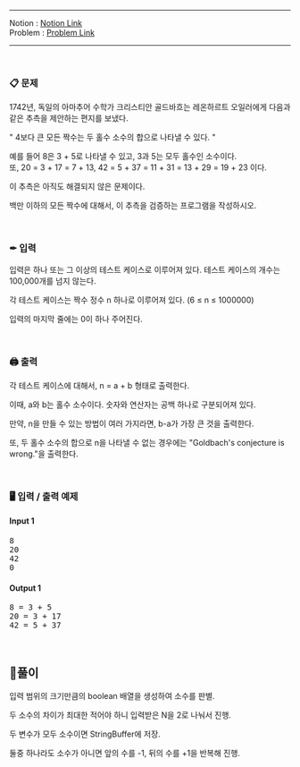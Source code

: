 
***
Notion : [Notion Link](https://west-pineapple-c4d.notion.site/1dc69bebd4534c109e8dce3c33c5eeb0)  
Problem : [Problem Link](https://www.acmicpc.net/problem/6588)
***



<br/>

### 📋 문제

1742년, 독일의 아마추어 수학가 크리스티안 골드바흐는 레온하르트 오일러에게 다음과 같은 추측을 제안하는 편지를 보냈다.  

" 4보다 큰 모든 짝수는 두 홀수 소수의 합으로 나타낼 수 있다. "  

예를 들어 8은 3 + 5로 나타낼 수 있고, 3과 5는 모두 홀수인 소수이다.  
또, 20 = 3 + 17 = 7 + 13, 42 = 5 + 37 = 11 + 31 = 13 + 29 = 19 + 23 이다.  

이 추측은 아직도 해결되지 않은 문제이다.  

백만 이하의 모든 짝수에 대해서, 이 추측을 검증하는 프로그램을 작성하시오.  

<br/>

### ✒ 입력

입력은 하나 또는 그 이상의 테스트 케이스로 이루어져 있다. 테스트 케이스의 개수는 100,000개를 넘지 않는다.  

각 테스트 케이스는 짝수 정수 n 하나로 이루어져 있다. (6 ≤ n ≤ 1000000)  

입력의 마지막 줄에는 0이 하나 주어진다.  

<br/>

### 🖨 출력

각 테스트 케이스에 대해서, n = a + b 형태로 출력한다.  

이때, a와 b는 홀수 소수이다. 숫자와 연산자는 공백 하나로 구분되어져 있다.  

만약, n을 만들 수 있는 방법이 여러 가지라면, b-a가 가장 큰 것을 출력한다.  

또, 두 홀수 소수의 합으로 n을 나타낼 수 없는 경우에는 "Goldbach's conjecture is wrong."을 출력한다.  

<br/>

### 🖥 입력 / 출력 예제

#### Input 1
<pre>
8
20
42
0
</pre>

#### Output 1
<pre>
8 = 3 + 5
20 = 3 + 17
42 = 5 + 37
</pre>

<br/>

## 🌈풀이

입력 범위의 크기만큼의 boolean 배열을 생성하여 소수를 판별.  

두 소수의 차이가 최대한 적어야 하니 입력받은 N을 2로 나눠서 진행.  

두 변수가 모두 소수이면 StringBuffer에 저장.  

둘중 하나라도 소수가 아니면 앞의 수를 -1, 뒤의 수를 +1을 반복해 진행.  
